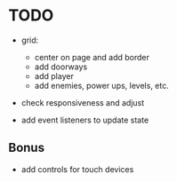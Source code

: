 # TODO
- grid:
  - center on page and add border
  - add doorways
  - add player
  - add enemies, power ups, levels, etc.

- check responsiveness and adjust

- add event listeners to update state

## Bonus
- add controls for touch devices
